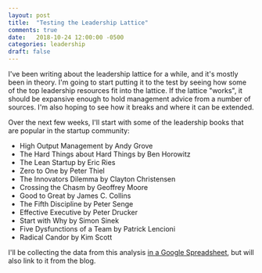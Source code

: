 ```yaml
---
layout: post
title:  "Testing the Leadership Lattice"
comments: true
date:   2018-10-24 12:00:00 -0500
categories: leadership
draft: false
---
```


I've been writing about the leadership lattice for a while, and it's mostly been in theory. I'm going to start putting it to the test by seeing how some of the top leadership resources fit into the lattice. If the lattice "works", it should be expansive enough to hold management advice from a number of sources. I'm also hoping to see how it breaks and where it can be extended.

Over the next few weeks, I'll start with some of the leadership books that are popular in the startup community:

- High Output Management by Andy Grove
- The Hard Things about Hard Things by Ben Horowitz
- The Lean Startup by Eric Ries
- Zero to One by Peter Thiel
- The Innovators Dilemma by Clayton Christensen
- Crossing the Chasm by Geoffrey Moore
- Good to Great by James C. Collins
- The Fifth Discipline by Peter Senge
- Effective Executive by Peter Drucker
- Start with Why by Simon Sinek
- Five Dysfunctions of a Team by Patrick Lencioni
- Radical Candor by Kim Scott

I'll be collecting the data from this analysis [in a Google Spreadsheet](https://docs.google.com/spreadsheets/d/1_b6q-XxuldiAuRPUSapd_P9oe0a6WQZh8HkaNhlKXb0/edit#gid=0), but will also link to it from the blog.
